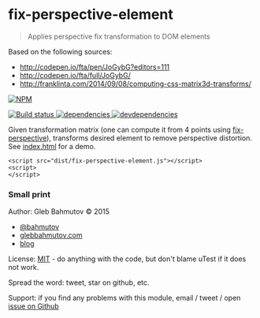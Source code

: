# fix-perspective-element

> Applies perspective fix transformation to DOM elements

Based on the following sources:

* http://codepen.io/fta/pen/JoGybG?editors=111
* http://codepen.io/fta/full/JoGybG/
* http://franklinta.com/2014/09/08/computing-css-matrix3d-transforms/

[![NPM][fix-perspective-element-icon] ][fix-perspective-element-url]

[![Build status][fix-perspective-element-ci-image] ][fix-perspective-element-ci-url]
[![dependencies][fix-perspective-element-dependencies-image] ][fix-perspective-element-dependencies-url]
[![devdependencies][fix-perspective-element-devdependencies-image] ][fix-perspective-element-devdependencies-url]

[fix-perspective-element-icon]: https://nodei.co/npm/fix-perspective-element.png?downloads=true
[fix-perspective-element-url]: https://npmjs.org/package/fix-perspective-element
[fix-perspective-element-ci-image]: https://travis-ci.org/bahmutov/fix-perspective-element.png?branch=master
[fix-perspective-element-ci-url]: https://travis-ci.org/bahmutov/fix-perspective-element
[fix-perspective-element-dependencies-image]: https://david-dm.org/bahmutov/fix-perspective-element.png
[fix-perspective-element-dependencies-url]: https://david-dm.org/bahmutov/fix-perspective-element
[fix-perspective-element-devdependencies-image]: https://david-dm.org/bahmutov/fix-perspective-element/dev-status.png
[fix-perspective-element-devdependencies-url]: https://david-dm.org/bahmutov/fix-perspective-element#info=devDependencies

Given transformation matrix (one can compute it from 4 points using 
[fix-perspective](https://github.com/bahmutov/fix-perspective)), transforms desired element to remove perspective
distortion. See [index.html](index.html) for a demo.

    <script src="dist/fix-perspective-element.js"></script>
    <script>
    </script>

### Small print

Author: Gleb Bahmutov &copy; 2015

* [@bahmutov](https://twitter.com/bahmutov)
* [glebbahmutov.com](http://glebbahmutov.com)
* [blog](http://glebbahmutov.com/blog/)

License: [MIT](MIT-License.txt) - do anything with the code, but don't blame uTest if it does not work.

Spread the word: tweet, star on github, etc.

Support: if you find any problems with this module, email / tweet / open
[issue on Github](https://github.com/bahmutov/fix-perspective-element/issues)


